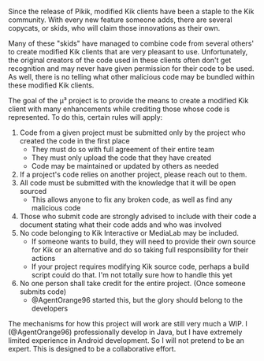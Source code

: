 Since the release of Pikik, modified Kik clients have been a staple to the Kik community.
With every new feature someone adds, there are several copycats, or skids, who will claim those innovations as their own.

Many of these "skids" have managed to combine code from several others' to create modified Kik clients that are very pleasant to use.
Unfortunately, the original creators of the code used in these clients often don't get recognition and may never have given permission for their code to be used.
As well, there is no telling what other malicious code may be bundled within these modified Kik clients.

The goal of the μ³ project is to provide the means to create a modified Kik client with many enhancements while crediting those whose code is represented.
To do this, certain rules will apply:

1. Code from a given project must be submitted only by the project who created the code in the first place
	- They must do so with full agreement of their entire team
	- They must only upload the code that they have created
	- Code may be maintained or updated by others as needed
3. If a project's code relies on another project, please reach out to them.
4. All code must be submitted with the knowledge that it will be open sourced
	- This allows anyone to fix any broken code, as well as find any malicious code
5. Those who submit code are strongly advised to include with their code a document stating what their code adds and who was involved
6. No code belonging to Kik Interactive or MediaLab may be included.
	- If someone wants to build, they will need to provide their own source for Kik or an alternative and do so taking full responsibility for their actions
	- If your project requires modifying Kik source code, perhaps a build script could do that. I'm not totally sure how to handle this yet
7. No one person shall take credit for the entire project. (Once someone submits code)
	- @AgentOrange96 started this, but the glory should belong to the developers
	
The mechanisms for how this project will work are still very much a WIP. I (@AgentOrange96) professionally develop in Java, but I have extremely limited experience in Android development. So I will not pretend to be an expert. This is designed to be a collaborative effort.